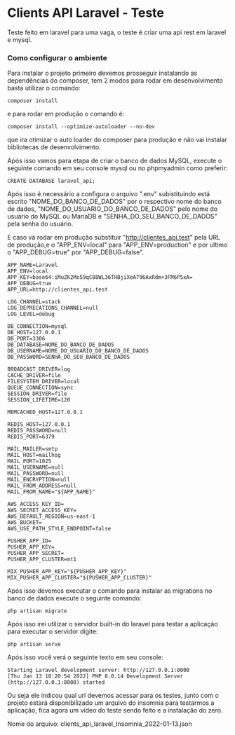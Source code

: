 # Clients API Laravel - Teste
Teste feito em laravel para uma vaga, o teste é criar uma api rest em laravel e mysql.

### Como configurar o ambiente

Para instalar o projeto primeiro devemos prosseguir instalando as dependências do composer, tem 2 modos para rodar em desenvolvimento basta utilizar o comando:

    composer install

e para rodar em produção o comando é:


    composer install --optimize-autoloader --no-dev

que ira otimizar o auto loader  do composer para produção e não vai instalar bibliotecas de desenvolvimento.

Após isso vamos para etapa de criar o banco de dados MySQL, execute o seguinte comando em seu console mysql ou no phpmyadmin como preferir:

    CREATE DATABASE laravel_api;

Após isso é necessário a configura o arquivo ".env" subistituindo está escrito "NOME_DO_BANCO_DE_DADOS" por o respectivo nome do banco de dados, "NOME_DO_USUARIO_DO_BANCO_DE_DADOS" pelo nome do usuário do MySQL ou MariaDB e "SENHA_DO_SEU_BANCO_DE_DADOS" pela senha do usuário.

E caso vá rodar em produção substituir "http://clientes_api.test" pela URL de produção,e o "APP_ENV=local" para  "APP_ENV=production" e por ultimo o "APP_DEBUG=true" por "APP_DEBUG=false".

    APP_NAME=Laravel  
    APP_ENV=local  
    APP_KEY=base64:iMuZK2Mo59qC88WL36THBjiXeA796AxRdm+3FM6P5xA=  
    APP_DEBUG=true  
    APP_URL=http://clientes_api.test  
      
    LOG_CHANNEL=stack  
    LOG_DEPRECATIONS_CHANNEL=null  
    LOG_LEVEL=debug  
      
    DB_CONNECTION=mysql  
    DB_HOST=127.0.0.1  
    DB_PORT=3306  
    DB_DATABASE=NOME_DO_BANCO_DE_DADOS
    DB_USERNAME=NOME_DO_USUARIO_DO_BANCO_DE_DADOS
    DB_PASSWORD=SENHA_DO_SEU_BANCO_DE_DADOS  
      
    BROADCAST_DRIVER=log  
    CACHE_DRIVER=file  
    FILESYSTEM_DRIVER=local  
    QUEUE_CONNECTION=sync  
    SESSION_DRIVER=file  
    SESSION_LIFETIME=120  
      
    MEMCACHED_HOST=127.0.0.1  
      
    REDIS_HOST=127.0.0.1  
    REDIS_PASSWORD=null  
    REDIS_PORT=6379  
      
    MAIL_MAILER=smtp  
    MAIL_HOST=mailhog  
    MAIL_PORT=1025  
    MAIL_USERNAME=null  
    MAIL_PASSWORD=null  
    MAIL_ENCRYPTION=null  
    MAIL_FROM_ADDRESS=null  
    MAIL_FROM_NAME="${APP_NAME}"  
      
    AWS_ACCESS_KEY_ID=  
    AWS_SECRET_ACCESS_KEY=  
    AWS_DEFAULT_REGION=us-east-1  
    AWS_BUCKET=  
    AWS_USE_PATH_STYLE_ENDPOINT=false  
      
    PUSHER_APP_ID=  
    PUSHER_APP_KEY=  
    PUSHER_APP_SECRET=  
    PUSHER_APP_CLUSTER=mt1  
      
    MIX_PUSHER_APP_KEY="${PUSHER_APP_KEY}"  
    MIX_PUSHER_APP_CLUSTER="${PUSHER_APP_CLUSTER}"

Após isso devemos executar o comando para instalar as migrations no banco de dados execute o seguinte comando:

    php artisan migrate

Após isso irei utilizar o servidor built-in do laravel para testar a aplicação para executar o servidor digite:

    php artisan serve

Após isso você verá o seguinte texto em seu console:

    Starting Laravel development server: http://127.0.0.1:8000
    [Thu Jan 13 18:20:54 2022] PHP 8.0.14 Development Server (http://127.0.0.1:8000) started

Ou seja ele indicou qual url devemos acessar para os testes, junto com o projeto estará disponibilizado um arquivo do insomnia para testarmos a aplicação, fica agora um vídeo do teste sendo feito e a instalação do zero.

Nome do arquivo: clients_api_laravel_Insomnia_2022-01-13.json 
